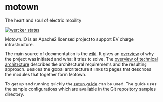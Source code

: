 # motown

The heart and soul of electric mobility

[![wercker status](https://app.wercker.com/status/fce3b3ea7c9993d02bba1775057f8549/m "wercker status")](https://app.wercker.com/project/bykey/fce3b3ea7c9993d02bba1775057f8549)

Motown.IO is an Apache2 licensed project to support EV charge infrastructure.

The main source of documentation is the [wiki](https://github.com/motown-io/motown/wiki). It gives an [overview](https://github.com/motown-io/motown/wiki/Overview) of why the project was initiated and what it tries to solve. The [overview of technical architecture](https://github.com/motown-io/motown/wiki/Technical-Architecture) describes the architectural requirements and the resulting approach. Besides the global architecture it links to pages that describes the modules that together form Motown.

To get up and running quickly the [setup guide](https://github.com/motown-io/motown/wiki/Setup-Guide) can be used. The guide uses the sample configurations which are available in the Git repository samples directory.
